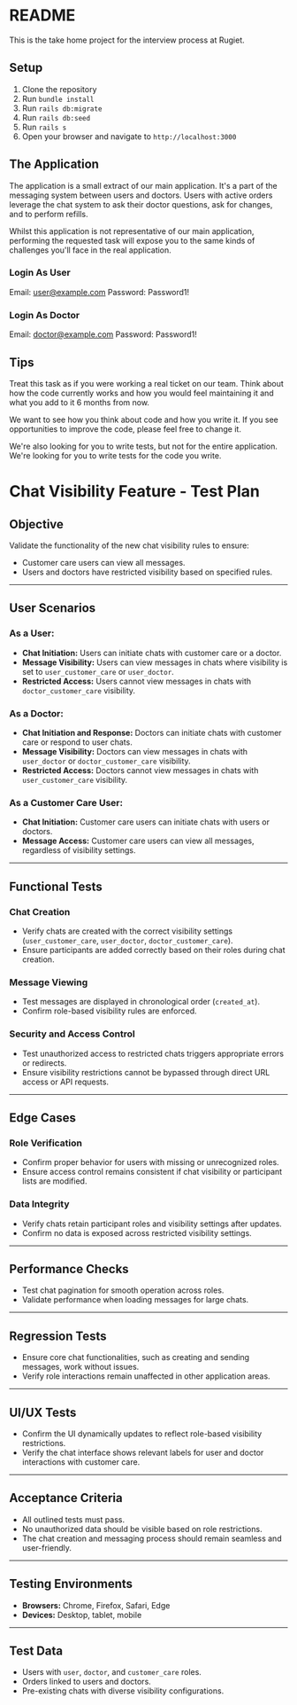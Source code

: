 # README

This is the take home project for the interview process at Rugiet.

## Setup

1. Clone the repository
2. Run `bundle install`
3. Run `rails db:migrate`
4. Run `rails db:seed`
5. Run `rails s`
6. Open your browser and navigate to `http://localhost:3000`

## The Application

The application is a small extract of our main application. It's a part of the messaging system between users and doctors.
Users with active orders leverage the chat system to ask their doctor questions, ask for changes, and to perform refills.

Whilst this application is not representative of our main application, performing the requested task will expose you to the
same kinds of challenges you'll face in the real application.

### Login As User

Email: user@example.com
Password: Password1!

### Login As Doctor

Email: doctor@example.com
Password: Password1!

## Tips

Treat this task as if you were working a real ticket on our team. Think about how the code currently works and how you
would feel maintaining it and what you add to it 6 months from now.

We want to see how you think about code and how you write it. If you see opportunities to improve the code, please feel free to change it.

We're also looking for you to write tests, but not for the entire application. We're looking for you to write tests for the
code you write.

# Chat Visibility Feature - Test Plan

## Objective  
Validate the functionality of the new chat visibility rules to ensure:  
- Customer care users can view all messages.  
- Users and doctors have restricted visibility based on specified rules.  

---

## User Scenarios  

### As a User:  
- **Chat Initiation:** Users can initiate chats with customer care or a doctor.  
- **Message Visibility:** Users can view messages in chats where visibility is set to `user_customer_care` or `user_doctor`.  
- **Restricted Access:** Users cannot view messages in chats with `doctor_customer_care` visibility.  

### As a Doctor:  
- **Chat Initiation and Response:** Doctors can initiate chats with customer care or respond to user chats.  
- **Message Visibility:** Doctors can view messages in chats with `user_doctor` or `doctor_customer_care` visibility.  
- **Restricted Access:** Doctors cannot view messages in chats with `user_customer_care` visibility.  

### As a Customer Care User:  
- **Chat Initiation:** Customer care users can initiate chats with users or doctors.  
- **Message Access:** Customer care users can view all messages, regardless of visibility settings.  

---

## Functional Tests  

### Chat Creation  
- Verify chats are created with the correct visibility settings (`user_customer_care`, `user_doctor`, `doctor_customer_care`).  
- Ensure participants are added correctly based on their roles during chat creation.  

### Message Viewing  
- Test messages are displayed in chronological order (`created_at`).  
- Confirm role-based visibility rules are enforced.  

### Security and Access Control  
- Test unauthorized access to restricted chats triggers appropriate errors or redirects.  
- Ensure visibility restrictions cannot be bypassed through direct URL access or API requests.  

---

## Edge Cases  

### Role Verification  
- Confirm proper behavior for users with missing or unrecognized roles.  
- Ensure access control remains consistent if chat visibility or participant lists are modified.  

### Data Integrity  
- Verify chats retain participant roles and visibility settings after updates.  
- Confirm no data is exposed across restricted visibility settings.  

---

## Performance Checks  
- Test chat pagination for smooth operation across roles.  
- Validate performance when loading messages for large chats.  

---

## Regression Tests  
- Ensure core chat functionalities, such as creating and sending messages, work without issues.  
- Verify role interactions remain unaffected in other application areas.  

---

## UI/UX Tests  
- Confirm the UI dynamically updates to reflect role-based visibility restrictions.  
- Verify the chat interface shows relevant labels for user and doctor interactions with customer care.  

---

## Acceptance Criteria  
- All outlined tests must pass.  
- No unauthorized data should be visible based on role restrictions.  
- The chat creation and messaging process should remain seamless and user-friendly.  

---

## Testing Environments  
- **Browsers:** Chrome, Firefox, Safari, Edge  
- **Devices:** Desktop, tablet, mobile  

---

## Test Data  
- Users with `user`, `doctor`, and `customer_care` roles.  
- Orders linked to users and doctors.  
- Pre-existing chats with diverse visibility configurations.  
